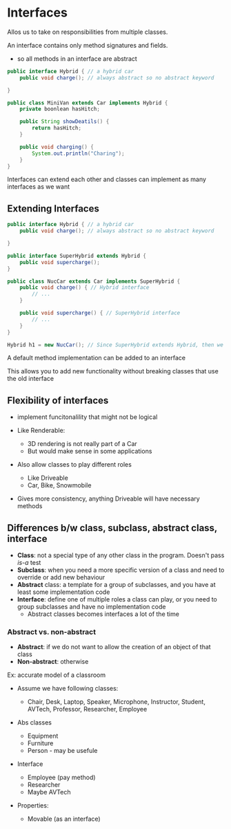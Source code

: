 # Interfaces

Allos us to take on responsibilities from multiple classes.

An interface contains only method signatures and fields.
- so all methods in an interface are abstract

```java
public interface Hybrid { // a hybrid car
    public void charge(); // always abstract so no abstract keyword

}

public class MiniVan extends Car implements Hybrid {
    private boonlean hasHitch;

    public String showDeatils() {
        return hasHitch;
    }

    public void charging() {
        System.out.println("Charing");
    }
}
```

Interfaces can extend each other and classes can implement as many interfaces as we want

## Extending Interfaces

```java
public interface Hybrid { // a hybrid car
    public void charge(); // always abstract so no abstract keyword

}

public interface SuperHybrid extends Hybrid {
    public void supercharge();
}

public class NucCar extends Car implements SuperHybrid {
    public void charge() { // Hybrid interface
        // ...
    }

    public void supercharge() { // SuperHybrid interface
        // ...
    }
}

Hybrid h1 = new NucCar(); // Since SuperHybrid extends Hybrid, then we can do this
```

A default method implementation can be added to an interface

This allows you to add new functionality without breaking classes that use the old interface

## Flexibility of interfaces

- implement funcitonalility that might not be logical
- Like Renderable:
  - 3D rendering is not really part of a Car
  - But would make sense in some applications

- Also allow classes to play different roles
  - Like Driveable
  - Car, Bike, Snowmobile

- Gives more consistency, anything Driveable will have necessary methods

## Differences b/w class, subclass, abstract class, interface

- **Class**: not a special type of any other class in the program. Doesn't pass *is-a* test
- **Subclass**: when you need a more specific version of a class and need to override or add new behaviour
- **Abstract** class: a template for a group of subclasses, and you have at least some implementation code
- **Interface**: define one of multiple roles a class can play, or you need to group subclasses and have no implementation code
  - Abstract classes becomes interfaces a lot of the time

### Abstract vs. non-abstract

- **Abstract**: if we do not want to allow the creation of an object of that class
- **Non-abstract**: otherwise

Ex: accurate model of a classroom

- Assume we have following classes:
  - Chair, Desk, Laptop, Speaker, Microphone, Instructor, Student, AVTech, Professor, Researcher, Employee

- Abs classes
  - Equipment
  - Furniture
  - Person - may be usefule

- Interface
  - Employee (pay method)
  - Researcher
  - Maybe AVTech

- Properties:
  - Movable (as an interface)
